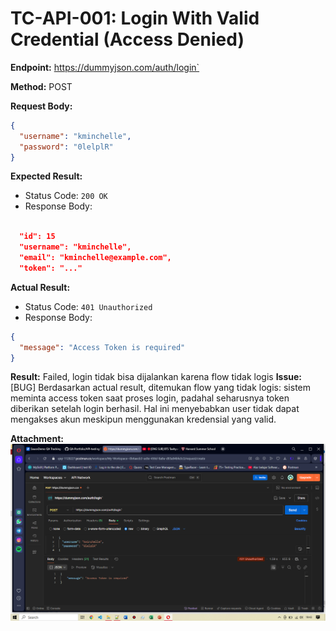 # TC-API-001: Login With Valid Credential (Access Denied)

**Endpoint:** https://dummyjson.com/auth/login`

**Method:** POST

**Request Body:**
```json
{
  "username": "kminchelle",
  "password": "0lelplR"
}

```

**Expected Result:**
- Status Code: `200 OK`
- Response Body:
```json

  "id": 15
  "username": "kminchelle",
  "email": "kminchelle@example.com",
  "token": "..."

```
**Actual Result:**
- Status Code: `401 Unauthorized`
- Response Body:
```json
{
  "message": "Access Token is required"
}
```
**Result:** Failed, login tidak bisa dijalankan karena flow tidak logis
**Issue:** [BUG] Berdasarkan actual result, ditemukan flow yang tidak logis: sistem meminta access token saat proses login, padahal seharusnya token diberikan setelah login berhasil. Hal ini menyebabkan user tidak dapat mengakses akun meskipun menggunakan kredensial yang valid.

**Attachment:**
![API login](../documentations/TC-API-001.png)
